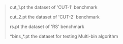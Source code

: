 > cut_1.pt    the dataset of 'CUT-1' benchmark
>
> cut_2.pt    the dataset of 'CUT-2' benchmark
>
> rs.pt       the dataset of 'RS' benchmark
>
> \*bins_*.pt  the dataset for testing Multi-bin algorithm
